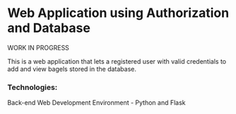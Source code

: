 # Web Application using Authorization and Database

WORK IN PROGRESS

This is a web application that lets a registered user with valid credentials to add and view bagels stored in the database.

### Technologies:

Back-end Web Development Environment - Python and Flask
